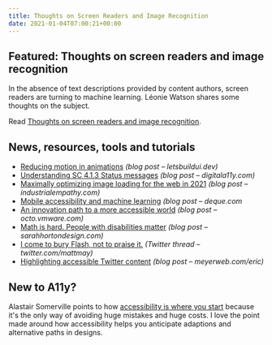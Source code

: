 ```yaml
---
title: Thoughts on Screen Readers and Image Recognition
date: 2021-01-04T07:00:21+00:00
---
```


## Featured: Thoughts on screen readers and image recognition

In the absence of text descriptions provided by content authors, screen readers are turning to machine learning. Léonie Watson shares some thoughts on the subject.

Read [Thoughts on screen readers and image recognition](https://tink.uk/thoughts-on-screen-readers-and-image-recognition/).

## News, resources, tools and tutorials

* [Reducing motion in animations](https://letsbuildui.dev/articles/reducing-motion-in-animations) _(blog post – letsbuildui.dev)_
* [Understanding SC 4.1.3 Status messages](https://www.digitala11y.com/understanding-sc-4-1-3-status-messages/) _(blog post – digitala11y.com)_
* [Maximally optimizing image loading for the web in 2021](https://www.industrialempathy.com/posts/image-optimizations/) _(blog post – industrialempathy.com)_
* [Mobile accessibility and machine learning](https://www.deque.com/blog/mobile-accessibility-machine-learning/) _(blog post – deque.com_
* [An innovation path to a more accessible world](https://octo.vmware.com/innovation-path-accessible-world/) _(blog post – octo.vmware.com)_
* [Math is hard. People with disabilities matter](https://sarahhortondesign.com/2020/12/23/math-is-hard-people-with-disabilities-matter/) _(blog post – sarahhortondesign.com)_
* [I come to bury Flash, not to praise it.](https://twitter.com/mattmay/status/1344728355912880129) _(Twitter thread – twitter.com/mattmay)_
* [Highlighting accessible Twitter content](https://meyerweb.com/eric/thoughts/2021/01/01/highlighting-accessible-twitter-content/) _(blog post – meyerweb.com/eric)_

## New to A11y?

Alastair Somerville points to how [accessibility is where you start](https://acuity-design.medium.com/accessibility-is-where-you-start-d3b0feaff474) because it's the only way of avoiding huge mistakes and huge costs. I love the point made around how accessibility helps you anticipate adaptions and alternative paths in designs.
